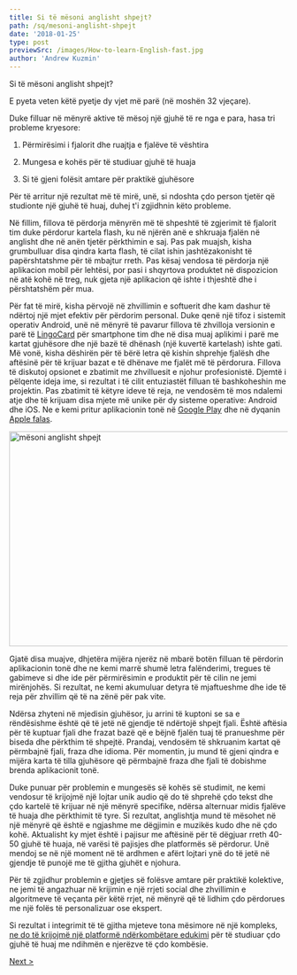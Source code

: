 ```yaml
---
title: Si të mësoni anglisht shpejt?
path: /sq/mesoni-anglisht-shpejt
date: '2018-01-25'
type: post
previewSrc: /images/How-to-learn-English-fast.jpg
author: 'Andrew Kuzmin'
---
```


Si të mësoni anglisht shpejt?

E pyeta veten këtë pyetje dy vjet më parë (në moshën 32 vjeçare).

Duke filluar në mënyrë aktive të mësoj një gjuhë të re nga e para, hasa tri probleme kryesore:

1. Përmirësimi i fjalorit dhe ruajtja e fjalëve të vështira

2. Mungesa e kohës për të studiuar gjuhë të huaja

3. Si të gjeni folësit amtare për praktikë gjuhësore

Për të arritur një rezultat më të mirë, unë, si ndoshta çdo person tjetër që studionte një gjuhë të huaj, duhej t'i zgjidhnin këto probleme.

Në fillim, fillova të përdorja mënyrën më të shpeshtë të zgjerimit të fjalorit tim duke përdorur kartela flash, ku në njërën anë e shkruaja fjalën në anglisht dhe në anën tjetër përkthimin e saj. Pas pak muajsh, kisha grumbulluar disa qindra karta flash, të cilat ishin jashtëzakonisht të papërshtatshme për të mbajtur rreth. Pas kësaj vendosa të përdorja një aplikacion mobil për lehtësi, por pasi i shqyrtova produktet në dispozicion në atë kohë në treg, nuk gjeta një aplikacion që ishte i thjeshtë dhe i përshtatshëm për mua.

Për fat të mirë, kisha përvojë në zhvillimin e softuerit dhe kam dashur të ndërtoj një mjet efektiv për përdorim personal. Duke qenë një tifoz i sistemit operativ Android, unë në mënyrë të pavarur fillova të zhvilloja versionin e parë të <a href="https://lingocard.com" target="_blank" rel="noopener">LingoCard</a> për smartphone tim dhe në disa muaj aplikimi i parë me kartat gjuhësore dhe një bazë të dhënash (një kuvertë kartelash) ishte gati. Më vonë, kisha dëshirën për të bërë letra që kishin shprehje fjalësh dhe aftësinë për të krijuar bazat e të dhënave me fjalët më të përdorura. Fillova të diskutoj opsionet e zbatimit me zhvilluesit e njohur profesionistë. Djemtë i pëlqente ideja ime, si rezultat i të cilit entuziastët filluan të bashkoheshin me projektin. Pas zbatimit të këtyre ideve të reja, ne vendosëm të mos ndalemi atje dhe të krijuam disa mjete më unike për dy sisteme operative: Android dhe iOS. Ne e kemi pritur aplikacionin tonë në <a href="https://play.google.com/store/apps/details?id=com.lingocard.lingocard">Google Play</a> dhe në dyqanin <a href="https://itunes.apple.com/us/app/lingocard/id1217076835?mt=8">Apple falas</a>.

<img class="aligncenter wp-image-5587" src="../images/2018/01/LigoCard-App-small.png" alt="mësoni anglisht shpejt" width="973" height="388" />

Gjatë disa muajve, dhjetëra mijëra njerëz në mbarë botën filluan të përdorin aplikacionin tonë dhe ne kemi marrë shumë letra falënderimi, tregues të gabimeve si dhe ide për përmirësimin e produktit për të cilin ne jemi mirënjohës. Si rezultat, ne kemi akumuluar detyra të mjaftueshme dhe ide të reja për zhvillim që të na zënë për pak vite.

Ndërsa zhyteni në mjedisin gjuhësor, ju arrini të kuptoni se sa e rëndësishme është që të jetë në gjendje të ndërtojë shpejt fjali. Është aftësia për të kuptuar fjali dhe frazat bazë që e bëjnë fjalën tuaj të pranueshme për biseda dhe përkthim të shpejtë. Prandaj, vendosëm të shkruanim kartat që përmbajnë fjali, fraza dhe idioma. Për momentin, ju mund të gjeni qindra e mijëra karta të tilla gjuhësore që përmbajnë fraza dhe fjali të dobishme brenda aplikacionit tonë.

Duke punuar për problemin e mungesës së kohës së studimit, ne kemi vendosur të krijojmë një lojtar unik audio që do të shprehë çdo tekst dhe çdo kartelë të krijuar në një mënyrë specifike, ndërsa alternuar midis fjalëve të huaja dhe përkthimit të tyre. Si rezultat, anglishtja mund të mësohet në një mënyrë që është e ngjashme me dëgjimin e muzikës kudo dhe në çdo kohë. Aktualisht ky mjet është i pajisur me aftësinë për të dëgjuar rreth 40-50 gjuhë të huaja, në varësi të pajisjes dhe platformës së përdorur. Unë mendoj se në një moment në të ardhmen e afërt lojtari ynë do të jetë në gjendje të punojë me të gjitha gjuhët e njohura.

Për të zgjidhur problemin e gjetjes së folësve amtare për praktikë kolektive, ne jemi të angazhuar në krijimin e një rrjeti social dhe zhvillimin e algoritmeve të veçanta për këtë rrjet, në mënyrë që të lidhim çdo përdorues me një folës të personalizuar ose ekspert.

Si rezultat i integrimit të të gjitha mjeteve tona mësimore në një kompleks, <a href="https://lingocard.com">ne do të krijojmë një platformë ndërkombëtare edukimi</a> për të studiuar çdo gjuhë të huaj me ndihmën e njerëzve të çdo kombësie.

<a href="/sq/gjeni-foles-amtare">Next ></a>
